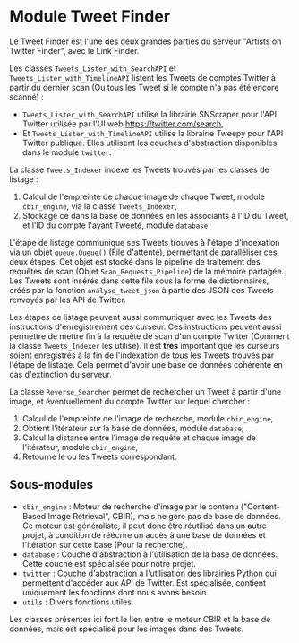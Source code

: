 # Module Tweet Finder

Le Tweet Finder est l'une des deux grandes parties du serveur "Artists on Twitter Finder", avec le Link Finder.

Les classes `Tweets_Lister_with_SearchAPI` et `Tweets_Lister_with_TimelineAPI` listent les Tweets de comptes Twitter à partir du dernier scan (Ou tous les Tweet si le compte n'a pas été encore scanné) :
* `Tweets_Lister_with_SearchAPI` utilise la librairie SNScraper pour l'API Twitter utilisée par l'UI web https://twitter.com/search,
* Et `Tweets_Lister_with_TimelineAPI` utilise la librairie Tweepy pour l'API Twitter publique.
Elles utilisent les couches d'abstraction disponibles dans le module `twitter`.

La classe `Tweets_Indexer` indexe les Tweets trouvés par les classes de listage :
1. Calcul de l'empreinte de chaque image de chaque Tweet, module `cbir_engine`, via la classe `Tweets_Indexer`,
2. Stockage ce dans la base de données en les associants à l'ID du Tweet, et l'ID du compte l'ayant Tweeté, module `database`.

L'étape de listage communique ses Tweets trouvés à l'étape d'indexation via un objet `queue.Queue()` (File d'attente), permettant de paralléliser ces deux étapes.
Cet objet est stocké dans le pipeline de traitement des requêtes de scan (Objet `Scan_Requests_Pipeline`) de la mémoire partagée.
Les Tweets sont insérés dans cette file sous la forme de dictionnaires, créés par la fonction `analyse_tweet_json` à partie des JSON des Tweets renvoyés par les API de Twitter.

Les étapes de listage peuvent aussi communiquer avec les Tweets des instructions d'enregistrement des curseur. Ces instructions peuvent aussi permettre de mettre fin à la requête de scan d'un compte Twitter (Comment la classe `Tweets_Indexer` les utilise). Il est **très** important que les curseurs soient enregistrés à la fin de l'indexation de tous les Tweets trouvés par l'étape de listage. Cela permet d'avoir une base de données cohérente en cas d'extinction du serveur.

La classe `Reverse_Searcher` permet de rechercher un Tweet à partir d'une image, et éventuellement du compte Twitter sur lequel chercher :
1. Calcul de l'empreinte de l'image de recherche, module `cbir_engine`,
2. Obtient l'itérateur sur la base de données, module `database`,
3. Calcul la distance entre l'image de requête et chaque image de l'itérateur, module `cbir_engine`,
4. Retourne le ou les Tweets correspondant.


## Sous-modules

* `cbir_engine` : Moteur de recherche d'image par le contenu ("Content-Based Image Retrieval", CBIR), mais ne gère pas de base de données. Ce moteur est généraliste, il peut donc être réutilisé dans un autre projet, à condition de réécrire un accès à une base de données et l'itération sur cette base (Pour la recherche).
* `database` : Couche d'abstraction à l'utilisation de la base de données. Cette couche est spécialisée pour notre projet.
* `twitter` : Couche d'abstraction à l'utilisation des librairies Python qui permettent d'accéder aux API de Twitter. Est spécialisée, contient uniquement les fonctions dont nous avons besoin.
* `utils` : Divers fonctions utiles.

Les classes présentes ici font le lien entre le moteur CBIR et la base de données, mais est spécialisé pour les images dans des Tweets.
